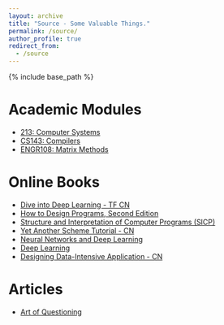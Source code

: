 ```yaml
---
layout: archive
title: "Source - Some Valuable Things."
permalink: /source/
author_profile: true
redirect_from:
  - /source
---
```


{% include base_path %}

Academic Modules
======

* [213: Computer Systems](http://www.cs.cmu.edu/~./213/schedule.html)
* [CS143: Compilers](http://web.stanford.edu/class/cs143/)
* [ENGR108: Matrix Methods](https://stanford.edu/class/engr108/index.html)

Online Books
======

* [Dive into Deep Learning - TF CN](https://trickygo.github.io/Dive-into-DL-TensorFlow2.0/#/)
* [How to Design Programs, Second Edition](https://htdp.org/2019-02-24/)
* [Structure and Interpretation of Computer Programs (SICP)](https://mitpress.mit.edu/sites/default/files/sicp/index.html)
* [Yet Another Scheme Tutorial - CN](http://deathking.github.io/yast-cn/contents/preface.html)
* [Neural Networks and Deep Learning](http://neuralnetworksanddeeplearning.com/)
* [Deep Learning](http://www.deeplearningbook.org/)
* [Designing Data-Intensive Application - CN](https://vonng.gitbooks.io/ddia-cn/content/)

Articles
======

* [Art of Questioning](http://www.catb.org/~esr/faqs/smart-questions.html)







